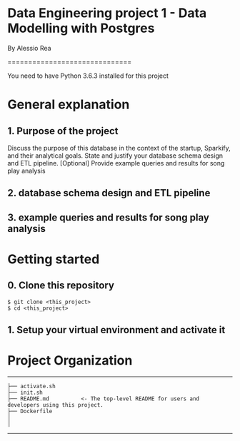 # Data Engineering project 1 - Data Modelling with Postgres

By Alessio Rea

==============================

You need to have Python 3.6.3 installed for this project

# General explanation

## 1. Purpose of the project


Discuss the purpose of this database in the context of the startup, Sparkify, and their analytical goals.
State and justify your database schema design and ETL pipeline.
[Optional] Provide example queries and results for song play analysis


## 2. database schema design and ETL pipeline



## 3. example queries and results for song play analysis


# Getting started

## 0. Clone this repository

```
$ git clone <this_project>
$ cd <this_project>
```

## 1. Setup your virtual environment and activate it





# Project Organization 
----------------------

    ├── activate.sh
    ├── init.sh
    ├── README.md          <- The top-level README for users and developers using this project.
    ├── Dockerfile
    │
    │

--------






